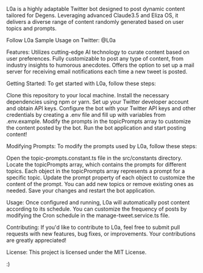L0a is a highly adaptable Twitter bot designed to post dynamic content tailored for Degens. Leveraging advanced Claude3.5 and Eliza OS, it delivers a diverse range of content randomly generated based on user topics and prompts.

Follow L0a Sample Usage on Twitter: @L0a

Features:
Utilizes cutting-edge AI technology to curate content based on user preferences.
Fully customizable to post any type of content, from industry insights to humorous anecdotes.
Offers the option to set up a mail server for receiving email notifications each time a new tweet is posted.

Getting Started:
To get started with L0a, follow these steps:

Clone this repository to your local machine.
Install the necessary dependencies using npm or yarn.
Set up your Twitter developer account and obtain API keys.
Configure the bot with your Twitter API keys and other credentials by creating a .env file and fill up with variables from .env.example.
Modify the prompts in the topicPrompts array to customize the content posted by the bot.
Run the bot application and start posting content!

Modifying Prompts:
To modify the prompts used by L0a, follow these steps:

Open the topic-prompts.constant.ts file in the src/constants directory.
Locate the topicPrompts array, which contains the prompts for different topics.
Each object in the topicPrompts array represents a prompt for a specific topic.
Update the prompt property of each object to customize the content of the prompt.
You can add new topics or remove existing ones as needed.
Save your changes and restart the bot application.

Usage:
Once configured and running, L0a will automatically post content according to its schedule. You can customize the frequency of posts by modifying the Cron schedule in the manage-tweet.service.ts file.

Contributing:
If you'd like to contribute to L0a, feel free to submit pull requests with new features, bug fixes, or improvements. Your contributions are greatly appreciated!

License:
This project is licensed under the MIT License.

:)


